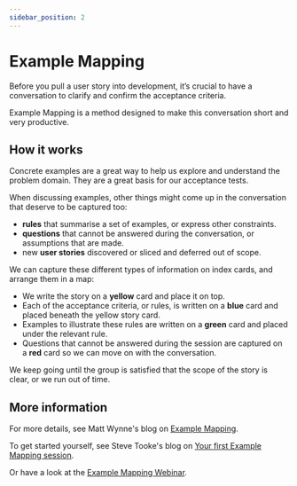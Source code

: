 ```yaml
---
sidebar_position: 2
---
```


# Example Mapping

Before you pull a user story into development, it’s crucial to have a conversation to clarify and confirm the acceptance criteria.

Example Mapping is a method designed to make this conversation short and very productive.

## How it works

Concrete examples are a great way to help us explore and understand the problem domain. They are a great basis for our acceptance tests.

When discussing examples, other things might come up in the conversation that deserve to be captured too:

- **rules** that summarise a set of examples, or express other constraints.
- **questions** that cannot be answered during the conversation, or assumptions that are made.
- new **user stories** discovered or sliced and deferred out of scope.

We can capture these different types of information on index cards, and arrange them in a map:

- We write the story on a **yellow** card and place it on top.
- Each of the acceptance criteria, or rules, is written on a **blue** card and placed beneath the yellow story card.
- Examples to illustrate these rules are written on a **green** card and placed under the relevant rule.
- Questions that cannot be answered during the session are captured on a **red** card so we can move on with the conversation.

We keep going until the group is satisfied that the scope of the story is clear, or we run out of time.

## More information

For more details, see Matt Wynne's blog on [Example Mapping](https://cucumber.io/blog/2015/12/08/example-mapping-introduction).

To get started yourself, see Steve Tooke's blog on [Your first Example Mapping session](https://cucumber.io/blog/2018/05/23/your-first-example-mapping-session).

Or have a look at the [Example Mapping Webinar](https://cucumber.io/blog/2018/02/27/example-mapping-webinar).
